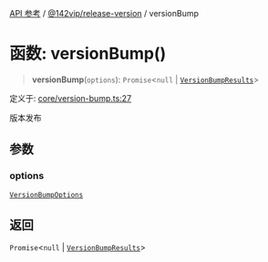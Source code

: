 [API 参考](../../../index.md) / [@142vip/release-version](../index.md) / versionBump

# 函数: versionBump()

> **versionBump**(`options`): `Promise`\<`null` \| [`VersionBumpResults`](../interfaces/VersionBumpResults.md)\>

定义于: [core/version-bump.ts:27](https://github.com/142vip/core-x/blob/1eb80b292cacf818428b26e34edc36554f5c80fb/packages/release-version/src/core/version-bump.ts#L27)

版本发布

## 参数

### options

[`VersionBumpOptions`](../interfaces/VersionBumpOptions.md)

## 返回

`Promise`\<`null` \| [`VersionBumpResults`](../interfaces/VersionBumpResults.md)\>
